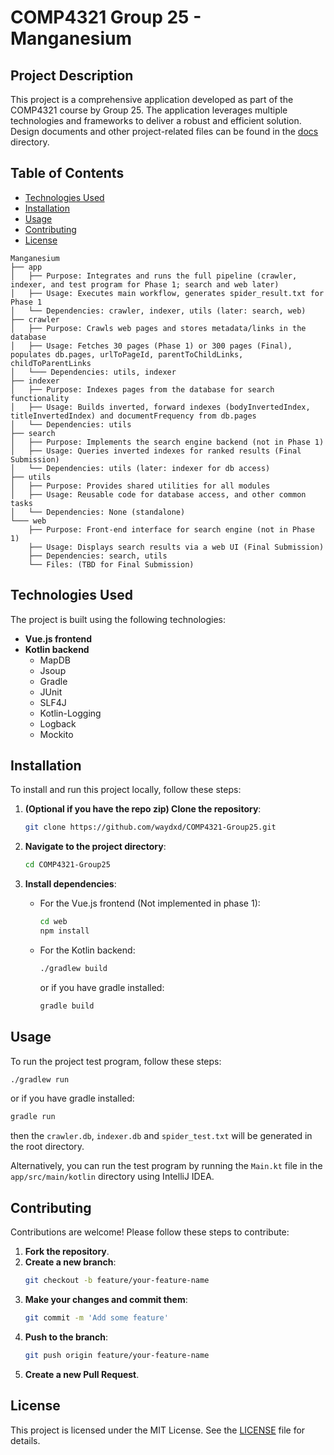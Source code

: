 # COMP4321 Group 25 - Manganesium

## Project Description
This project is a comprehensive application developed as part of the COMP4321 course by Group 25. The application leverages multiple technologies and frameworks to deliver a robust and efficient solution.
Design documents and other project-related files can be found in the [docs](docs) directory.
## Table of Contents
- [Technologies Used](#technologies-used)
- [Installation](#installation)
- [Usage](#usage)
- [Contributing](#contributing)
- [License](#license)
```
Manganesium
├── app
│   ├── Purpose: Integrates and runs the full pipeline (crawler, indexer, and test program for Phase 1; search and web later)
│   ├── Usage: Executes main workflow, generates spider_result.txt for Phase 1
│   └── Dependencies: crawler, indexer, utils (later: search, web)
├── crawler
│   ├── Purpose: Crawls web pages and stores metadata/links in the database
│   ├── Usage: Fetches 30 pages (Phase 1) or 300 pages (Final), populates db.pages, urlToPageId, parentToChildLinks, childToParentLinks
│   └─── Dependencies: utils, indexer
├── indexer
│   ├── Purpose: Indexes pages from the database for search functionality
│   ├── Usage: Builds inverted, forward indexes (bodyInvertedIndex, titleInvertedIndex) and documentFrequency from db.pages
│   └── Dependencies: utils
├── search
│   ├── Purpose: Implements the search engine backend (not in Phase 1)
│   ├── Usage: Queries inverted indexes for ranked results (Final Submission)
│   └── Dependencies: utils (later: indexer for db access)
├── utils
│   ├── Purpose: Provides shared utilities for all modules
│   ├── Usage: Reusable code for database access, and other common tasks
│   └── Dependencies: None (standalone)
└─── web
    ├── Purpose: Front-end interface for search engine (not in Phase 1)
    ├── Usage: Displays search results via a web UI (Final Submission)
    ├── Dependencies: search, utils
    └── Files: (TBD for Final Submission)
```
## Technologies Used
The project is built using the following technologies:
- **Vue.js frontend**
- **Kotlin backend**
  - MapDB
  - Jsoup
  - Gradle
  - JUnit
  - SLF4J
  - Kotlin-Logging
  - Logback
  - Mockito

## Installation
To install and run this project locally, follow these steps:

1. **(Optional if you have the repo zip) Clone the repository**:
    ```bash
    git clone https://github.com/waydxd/COMP4321-Group25.git
    ```

2. **Navigate to the project directory**:
    ```bash
    cd COMP4321-Group25
    ```

3. **Install dependencies**:
    - For the Vue.js frontend (Not implemented in phase 1):
      ```bash
      cd web
      npm install
      ```
    - For the Kotlin backend:
      ```bash
      ./gradlew build
      ```
      or if you have gradle installed:
      ```bash
      gradle build
      ```

## Usage
To run the project test program, follow these steps:
```bash
./gradlew run
``` 
or if you have gradle installed:
```bash
gradle run
```
then the `crawler.db`, `indexer.db` and `spider_test.txt` will be generated in the root directory.

Alternatively, you can run the test program by running the `Main.kt` file in the `app/src/main/kotlin` directory using IntelliJ IDEA.
## Contributing
Contributions are welcome! Please follow these steps to contribute:

1. **Fork the repository**.
2. **Create a new branch**:
    ```bash
    git checkout -b feature/your-feature-name
    ```
3. **Make your changes and commit them**:
    ```bash
    git commit -m 'Add some feature'
    ```
4. **Push to the branch**:
    ```bash
    git push origin feature/your-feature-name
    ```
5. **Create a new Pull Request**.

## License
This project is licensed under the MIT License. See the [LICENSE](LICENSE) file for details.
